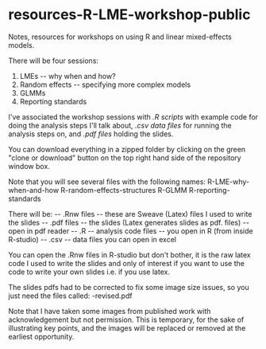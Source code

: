 # resources-R-LME-workshop-public

Notes, resources for workshops on using R and linear mixed-effects models.

There will be four sessions:
1. LMEs -- why when and how?
2. Random effects -- specifying more complex models
3. GLMMs
4. Reporting standards

I've associated the workshop sessions with *.R scripts* with example code for doing the analysis steps I'll talk about, *.csv data files* for running the analysis steps on, and *.pdf files* holding the slides.

You can download everything in a zipped folder by clicking on the green "clone or download" button on the top right hand side of the repository window box.

Note that you will see several files with the following names:
R-LME-why-when-and-how
R-random-effects-structures
R-GLMM
R-reporting-standards

There will be:
-- .Rnw files -- these are Sweave (Latex) files I used to write the slides
-- .pdf files -- the slides (Latex generates slides as pdf. files) -- open in pdf reader
-- .R -- analysis code files -- you open in R (from inside R-studio)
-- .csv -- data files you can open in excel

You can open the .Rnw files in R-studio but don't bother, it is the raw latex code I used to write the slides and only of interest if you want to use the code to write your own slides i.e. if you use latex.

The slides pdfs had to be corrected to fix some image size issues, so you just need the files called:
-revised.pdf





Note that I have taken some images from published work with acknowledgement but not permission. This is temporary, for the sake of illustrating key points, and the images will be replaced or removed at the earliest opportunity.
